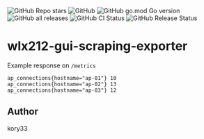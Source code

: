 ![GitHub Repo stars](https://img.shields.io/github/stars/kory33/wlx212-gui-scraping-exporter?style=social)
![GitHub](https://img.shields.io/github/license/kory33/wlx212-gui-scraping-exporter)
![GitHub go.mod Go version](https://img.shields.io/github/go-mod/go-version/kory33/wlx212-gui-scraping-exporter)
![GitHub all releases](https://img.shields.io/github/downloads/kory33/wlx212-gui-scraping-exporter/total)
![GitHub CI Status](https://img.shields.io/github/actions/workflow/status/kory33/wlx212-gui-scraping-exporter/ci.yaml?branch=main&label=CI)
![GitHub Release Status](https://img.shields.io/github/v/release/kory33/wlx212-gui-scraping-exporter)

# wlx212-gui-scraping-exporter

Example response on `/metrics`

```
ap_connections{hostname="ap-01"} 10
ap_connections{hostname="ap-02"} 13
ap_connections{hostname="ap-03"} 12
```

## Author
kory33
